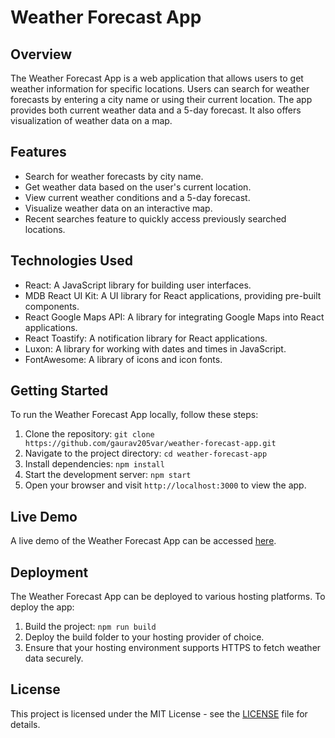 # Weather Forecast App

## Overview

The Weather Forecast App is a web application that allows users to get weather information for specific locations. Users can search for weather forecasts by entering a city name or using their current location. The app provides both current weather data and a 5-day forecast. It also offers visualization of weather data on a map.

## Features

- Search for weather forecasts by city name.
- Get weather data based on the user's current location.
- View current weather conditions and a 5-day forecast.
- Visualize weather data on an interactive map.
- Recent searches feature to quickly access previously searched locations.

## Technologies Used

- React: A JavaScript library for building user interfaces.
- MDB React UI Kit: A UI library for React applications, providing pre-built components.
- React Google Maps API: A library for integrating Google Maps into React applications.
- React Toastify: A notification library for React applications.
- Luxon: A library for working with dates and times in JavaScript.
- FontAwesome: A library of icons and icon fonts.

## Getting Started

To run the Weather Forecast App locally, follow these steps:

1. Clone the repository: `git clone https://github.com/gaurav205var/weather-forecast-app.git`
2. Navigate to the project directory: `cd weather-forecast-app`
3. Install dependencies: `npm install`
4. Start the development server: `npm start`
5. Open your browser and visit `http://localhost:3000` to view the app.

## Live Demo

A live demo of the Weather Forecast App can be accessed [here](https://gaurav205var.github.io/weather-forecast-app/).

## Deployment

The Weather Forecast App can be deployed to various hosting platforms. To deploy the app:

1. Build the project: `npm run build`
2. Deploy the build folder to your hosting provider of choice.
3. Ensure that your hosting environment supports HTTPS to fetch weather data securely.

## License

This project is licensed under the MIT License - see the [LICENSE](LICENSE) file for details.
